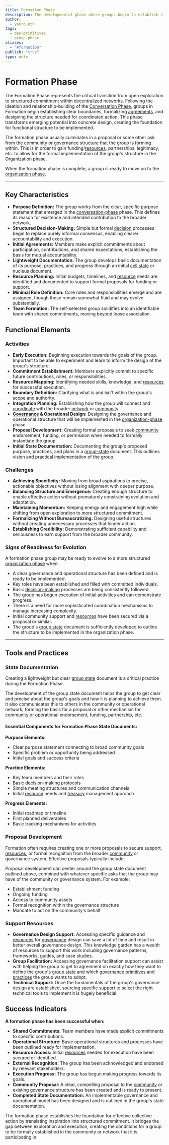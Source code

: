 ```yaml
---
title: Formation Phase
description: The developmental phase where groups begin to establish structure, initial agreements, and concrete initiatives after the exploratory Conversation phase.
author:
  - yeoro.eth
tags:
  - dao-primitives
  - group-phase
aliases:
  - "#formation"
publish: "true"
type: note
---
```



# Formation Phase

The Formation Phase represents the critical transition from open exploration to structured commitment within decentralized networks. Following the ideation and relationship-building of the [Conversation Phase](/artifacts/guides/dao-primitives-framework/group-phase/conversation-phase.md), groups in Formation begin establishing clear boundaries, formalizing [agreements](/tags/agreements.md), and designing the structure needed for coordinated action. This phase transforms emerging potential into concrete design, creating the foundation for functional structure to be implemented.

The formation phase usually culminates in a proposal or some other ask from the community or governance structure that the group is forming within. This is in order to gain funding/[resources](/tags/resources.md), partnerships, legitimacy, etc. to allow for the formal implementation of the group's structure in the Organization phase.

When the formation phase is complete, a group is ready to move on to the [organization phase](/artifacts/guides/dao-primitives-framework/group-phase/organization-phase.md).

---

## Key Characteristics

- **Purpose Definition:** The group works from the clear, specific purpose statement that emerged in the [conversation-phase](/artifacts/guides/dao-primitives-framework/group-phase/conversation-phase.md) phase. This defines its reason for existence and intended contribution to the broader network.
- **Structured Decision-Making:** Simple but formal [decision](/tags/decisions.md) processes begin to replace purely informal consensus, enabling clearer accountability and execution.
- **Initial Agreements:** Members make explicit commitments about participation, contributions, and shared expectations, establishing the basis for mutual accountability.
- **Lightweight Documentation:** The group develops basic documentation of its purpose, practices, and progress through an initial [cell state](/artifacts/patterns/cell-state.md) or nucleus document.
- **Resource Planning:** Initial budgets, timelines, and [resource](/tags/resources.md) needs are identified and documented to support formal proposals for funding or support.
- **Minimal Role Definition:** Core roles and responsibilities emerge and are assigned, though these remain somewhat fluid and may evolve substantially.
- **Team Formation:** The self-selected group solidifies into an identifiable team with shared commitments, moving beyond loose association.

## Functional Elements

### Activities

- **Early Execution:** Beginning execution towards the goals of the group. Important to be able to experiment and learn to inform the design of the group's structure.
- **Commitment Establishment:** Members explicitly commit to specific future contributions, roles, or responsibilities.
- **Resource Mapping:** Identifying needed skills, knowledge, and [resources](/tags/resources.md) for successful execution.
- **Boundary Definition:** Clarifying what is and isn't within the group's scope and authority.
- **Integration Planning:** Establishing how the group will connect and [coordinate](/tags/coordination.md) with the broader [network](/tags/networks.md) or [community](/tags/community.md).
- **[Governance](/tags/governance.md) & Operational Design:** Designing the governance and operational structure that will be implemented in the [organization-phase](/artifacts/guides/dao-primitives-framework/group-phase/organization-phase.md) phase.
- **Proposal Development:** Creating formal proposals to seek [community](/tags/community.md) endorsement, funding, or permission when needed to formally instantiate the group.
- **Initial State Documentation:** Documenting the group's proposed purpose, practices, and plans in a [group-state](/artifacts/guides/dao-primitives-framework/group-state.md) document. This outlines vision and practical implementation of the group.

### Challenges

- **Achieving Specificity:** Moving from broad aspirations to precise, actionable objectives without losing alignment with deeper purpose.
- **Balancing Structure and Emergence:** Creating enough structure to enable effective action without prematurely constraining evolution and adaptation.
- **Maintaining Momentum:** Keeping energy and engagement high while shifting from open exploration to more structured commitment.
- **Formalizing Without Bureaucratizing:** Designing useful structures without creating unnecessary processes that hinder action.
- **Establishing Credibility:** Demonstrating sufficient capability and seriousness to earn support from the broader community.

### Signs of Readiness for Evolution

A formation phase group may be ready to evolve to a more structured [organization phase](/artifacts/guides/dao-primitives-framework/group-phase/organization-phase.md) when:

- A clear governance and operational structure has been defined and is ready to be implemented.
- Key roles have been established and filled with committed individuals.
- Basic [decision-making](/tags/decisions.md) processes are being consistently followed.
- The group has begun execution of initial activities and can demonstrate progress.
- There is a need for more sophisticated coordination mechanisms to manage increasing complexity.
- Initial community support and [resources](/tags/resources.md) have been secured via a proposal or similar.
- The group's [group state](/artifacts/guides/dao-primitives-framework/group-state.md) document is sufficiently developed to outline the structure to be implemented in the organization phase.

---

## Tools and Practices

### State Documentation

Creating a lightweight but clear [group state](/artifacts/guides/dao-primitives-framework/group-state.md) document is a critical practice during the Formation Phase.

The development of the group state document helps the group to get clear and precise about the group's goals and how it is planning to achieve them. It also communicates this to others in the community or operational network, forming the basis for a proposal or other mechanism for community or operational endorsement, funding, partnership, etc.

#### Essential Components for Formation Phase State Documents:

**Purpose Elements:**

- Clear purpose statement connecting to broad community goals
- Specific problem or opportunity being addressed
- Initial goals and success criteria

**Practice Elements:**

- Key team members and their roles
- Basic decision-making protocols
- Simple meeting structures and communication channels
- Initial [resource](/tags/resources.md) needs and [treasury](/tags/treasury.md) management approach

**Progress Elements:**

- Initial roadmap or timeline
- First planned deliverables
- Basic tracking mechanisms for activities

### Proposal Development

Formation often requires creating one or more proposals to secure support, [resources](/tags/resources.md), or formal recognition from the broader [community](/tags/community.md) or governance system. Effective proposals typically include:

Proposal development can center around the group state document outlined above, combined with whatever specific asks that the group may have of the community or governance system. For example:

- Establishment funding
- Ongoing funding
- Access to community assets
- Formal recognition within the governance structure
- Mandate to act on the community's behalf

### Support Resources

- **Governance Design Support:** Accessing specific guidance and [resources](/tags/resources.md) for [governance](/tags/governance.md) design can save a lot of time and result in better overall governance design. This knowledge garden has a wealth of resources to support this work including governance patterns, frameworks, guides, and case studies.
- **Group Facilitation:** Accessing governance facilitation support can assist with helping the group to get to agreement on exactly how they want to define the group's [group state](/artifacts/guides/dao-primitives-framework/group-state.md) and which [governance](/tags/governance.md) [primitives](/tags/primitives.md) and [practices](/tags/practices.md) the group wants to adopt.
- **Technical Support:** Once the fundamentals of the group's governance design are established, sourcing specific support to select the right technical tools to implement it is hugely beneficial.

## Success Indicators

**A formation phase has been successful when:**

- **Shared Commitments:** Team members have made explicit commitments to specific contributions.
- **Operational Structure:** Basic operational structures and processes have been outlined ready for implementation.
- **Resource Access:** Initial [resources](/tags/resources.md) needed for execution have been secured or identified.
- **External Recognition:** The group has been acknowledged and endorsed by relevant stakeholders.
- **Execution Progress:** The group has begun making progress towards its goals.
- **Community Proposal:** A clear, compelling proposal to the [community](/tags/community.md) or existing governance structure has been created and is ready to present.
- **Completed State Documentation:** An implementable governance and operational model has been designed and is outlined in the group's state documentation.

The formation phase establishes the foundation for effective collective action by translating inspiration into structured commitment. It bridges the gap between exploration and execution, creating the conditions for a group to be formally established in the community or network that it is participating in.

